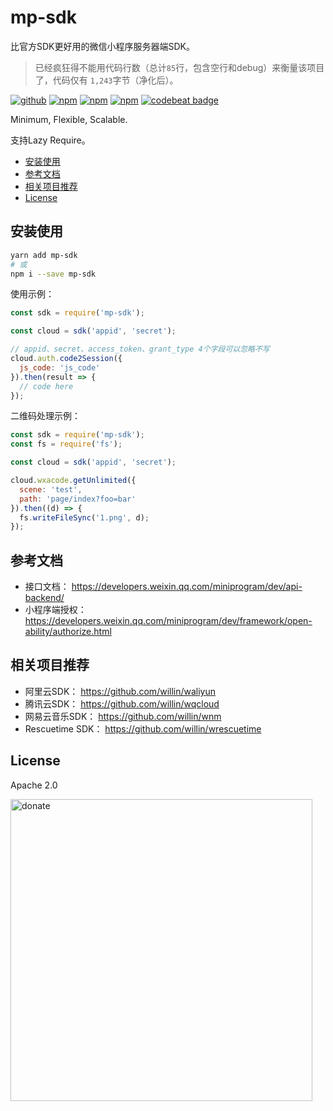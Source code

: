 # mp-sdk

比官方SDK更好用的微信小程序服务器端SDK。

> 已经疯狂得不能用代码行数（总计`85`行，包含空行和debug）来衡量该项目了，代码仅有 `1,243`字节（净化后）。

[![github](https://img.shields.io/github/followers/willin.svg?style=social&label=Followers)](https://github.com/willin) [![npm](https://img.shields.io/npm/v/mp-sdk.svg)](https://npmjs.org/package/mp-sdk) [![npm](https://img.shields.io/npm/dm/mp-sdk.svg)](https://npmjs.org/package/mp-sdk) [![npm](https://img.shields.io/npm/dt/mp-sdk.svg)](https://npmjs.org/package/mp-sdk) [![codebeat badge](https://codebeat.co/badges/dcda6ad6-46a4-4178-900a-aaf9ea056321)](https://codebeat.co/projects/github-com-willin-mp-sdk-master)

Minimum, Flexible, Scalable.

支持Lazy Require。

<!-- START doctoc generated TOC please keep comment here to allow auto update -->
<!-- DON'T EDIT THIS SECTION, INSTEAD RE-RUN doctoc TO UPDATE -->


- [安装使用](#%E5%AE%89%E8%A3%85%E4%BD%BF%E7%94%A8)
- [参考文档](#%E5%8F%82%E8%80%83%E6%96%87%E6%A1%A3)
- [相关项目推荐](#%E7%9B%B8%E5%85%B3%E9%A1%B9%E7%9B%AE%E6%8E%A8%E8%8D%90)
- [License](#license)

<!-- END doctoc generated TOC please keep comment here to allow auto update -->

## 安装使用

```bash
yarn add mp-sdk
# 或
npm i --save mp-sdk
```

使用示例：

```js
const sdk = require('mp-sdk');

const cloud = sdk('appid', 'secret');

// appid、secret、access_token、grant_type 4个字段可以忽略不写
cloud.auth.code2Session({
  js_code: 'js_code'
}).then(result => {
  // code here
});
```

二维码处理示例：

```js
const sdk = require('mp-sdk');
const fs = require('fs');

const cloud = sdk('appid', 'secret');

cloud.wxacode.getUnlimited({
  scene: 'test',
  path: 'page/index?foo=bar'
}).then((d) => {
  fs.writeFileSync('1.png', d);
});
```

## 参考文档

- 接口文档： https://developers.weixin.qq.com/miniprogram/dev/api-backend/
- 小程序端授权： https://developers.weixin.qq.com/miniprogram/dev/framework/open-ability/authorize.html

## 相关项目推荐

- 阿里云SDK： https://github.com/willin/waliyun
- 腾讯云SDK： https://github.com/willin/wqcloud
- 网易云音乐SDK： https://github.com/willin/wnm
- Rescuetime SDK： https://github.com/willin/wrescuetime

## License

Apache 2.0

<img width="483" alt="donate" src="https://user-images.githubusercontent.com/1890238/59274374-cd594300-8c8c-11e9-8ee8-fe9be4b49cdb.png">
